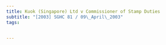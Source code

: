 ```yaml
---
title: Kuok (Singapore) Ltd v Commissioner of Stamp Duties 
subtitle: "[2003] SGHC 81 / 09\_April\_2003"
tags:


---
```


